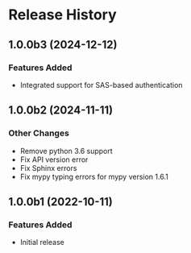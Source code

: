 # Release History

## 1.0.0b3 (2024-12-12)

### Features Added

- Integrated support for SAS-based authentication

## 1.0.0b2 (2024-11-11)

### Other Changes

- Remove python 3.6 support
- Fix API version error
- Fix Sphinx errors
- Fix mypy typing errors for mypy version 1.6.1

## 1.0.0b1 (2022-10-11)

### Features Added

- Initial release
